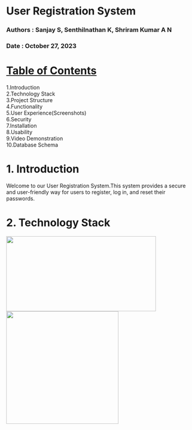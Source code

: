 # User Registration System
<h3>Authors : Sanjay S, Senthilnathan K, Shriram Kumar A N</h3>
<h3>Date : October 27, 2023 </h3>

# <u>Table of Contents</u>
1.Introduction<br>
2.Technology Stack<br>
3.Project Structure<br>
4.Functionality<br>
5.User Experience(Screenshots)<br>
6.Security<br>
7.Installation<br>
8.Usability<br>
9.Video Demonstration<br>
10.Database Schema<br>


# 1. Introduction
Welcome to our User Registration System.This system provides a secure and user-friendly way for users to register, log in, and reset their passwords.

# 2. Technology Stack
<img src="https://miro.medium.com/v2/resize:fit:5120/1*l4xICbIIYlz1OTymWCoUTw.jpeg" height="200px" width="400px">
<img src="https://www.google.com/url?sa=i&url=https%3A%2F%2Fen.wikipedia.org%2Fwiki%2FPHP&psig=AOvVaw1Xrt_R6FKvCqDRYXWm0aY9&ust=1698598411270000&source=images&cd=vfe&opi=89978449&ved=0CBIQjRxqFwoTCPiIvamamYIDFQAAAAAdAAAAABAD" heigth="200px" width="300px">




